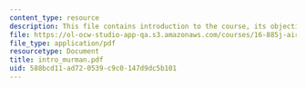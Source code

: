 ```yaml
---
content_type: resource
description: This file contains introduction to the course, its objectives and requirements.
file: https://ol-ocw-studio-app-qa.s3.amazonaws.com/courses/16-885j-aircraft-systems-engineering-fall-2004/588bcd11ad720539c9c0147d9dc5b101_intro_murman.pdf
file_type: application/pdf
resourcetype: Document
title: intro_murman.pdf
uid: 588bcd11-ad72-0539-c9c0-147d9dc5b101
---
```

